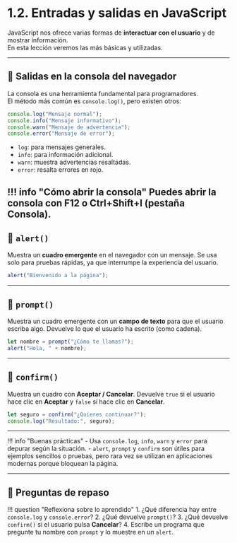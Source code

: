 # 1.2. Entradas y salidas en JavaScript

JavaScript nos ofrece varias formas de **interactuar con el usuario** y de mostrar información.  
En esta lección veremos las más básicas y utilizadas.

---

## 📌 Salidas en la consola del navegador

La consola es una herramienta fundamental para programadores.  
El método más común es `console.log()`, pero existen otros:

```js
console.log("Mensaje normal");
console.info("Mensaje informativo");
console.warn("Mensaje de advertencia");
console.error("Mensaje de error");
```

* `log`: para mensajes generales.
* `info`: para información adicional.
* `warn`: muestra advertencias resaltadas.
* `error`: resalta errores en rojo.

!!! info "Cómo abrir la consola"
    Puedes abrir la consola con F12 o Ctrl+Shift+I (pestaña Consola).
---

## 📌 `alert()`

Muestra un **cuadro emergente** en el navegador con un mensaje.
Se usa solo para pruebas rápidas, ya que interrumpe la experiencia del usuario.

```js
alert("Bienvenido a la página");
```

---

## 📌 `prompt()`

Muestra un cuadro emergente con un **campo de texto** para que el usuario escriba algo.
Devuelve lo que el usuario ha escrito (como cadena).

```js
let nombre = prompt("¿Cómo te llamas?");
alert("Hola, " + nombre);
```

---

## 📌 `confirm()`

Muestra un cuadro con **Aceptar / Cancelar**.
Devuelve `true` si el usuario hace clic en **Aceptar** y `false` si hace clic en **Cancelar**.

```js
let seguro = confirm("¿Quieres continuar?");
console.log("Resultado:", seguro);
```

---

!!! info "Buenas prácticas"
    - Usa `console.log`, `info`, `warn` y `error` para depurar según la situación.
    - `alert`, `prompt` y `confirm` son útiles para ejemplos sencillos o pruebas,
    pero rara vez se utilizan en aplicaciones modernas porque bloquean la página.

---

## 📝 Preguntas de repaso

!!! question "Reflexiona sobre lo aprendido"
    1. ¿Qué diferencia hay entre `console.log` y `console.error`?
    2. ¿Qué devuelve `prompt()`?
    3. ¿Qué devuelve `confirm()` si el usuario pulsa **Cancelar**?
    4. Escribe un programa que pregunte tu nombre con `prompt` y lo muestre en un `alert`.